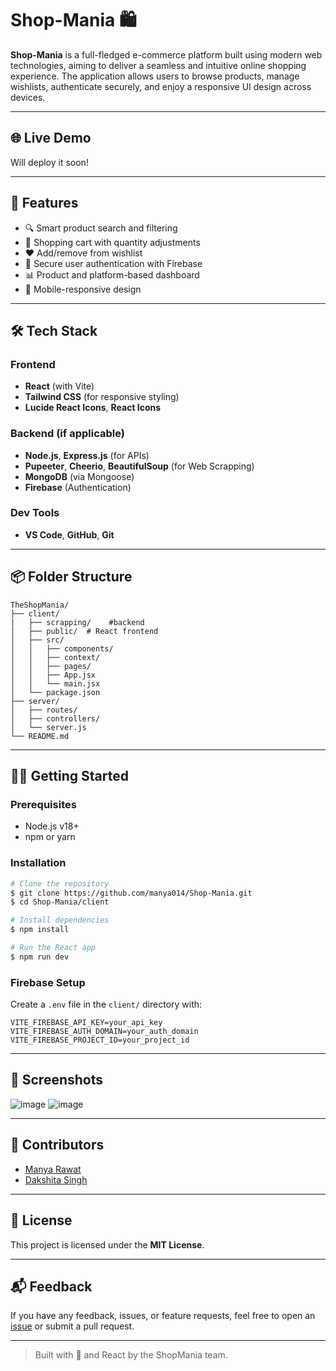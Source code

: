 # Shop-Mania 🛍️

**Shop-Mania** is a full-fledged e-commerce platform built using modern web technologies, aiming to deliver a seamless and intuitive online shopping experience. The application allows users to browse products, manage wishlists, authenticate securely, and enjoy a responsive UI design across devices.

---

## 🌐 Live Demo

Will deploy it soon!

---

## 🚀 Features

* 🔍 Smart product search and filtering
* 🛒 Shopping cart with quantity adjustments
* ❤️ Add/remove from wishlist
* 🔐 Secure user authentication with Firebase
* 📊 Product and platform-based dashboard
* 📱 Mobile-responsive design

---

## 🛠 Tech Stack

### Frontend

* **React** (with Vite)
* **Tailwind CSS** (for responsive styling)
* **Lucide React Icons**, **React Icons**

### Backend (if applicable)

* **Node.js**, **Express.js** (for APIs)
* **Pupeeter**, **Cheerio**, **BeautifulSoup** (for Web Scrapping)
* **MongoDB** (via Mongoose)
* **Firebase** (Authentication)

### Dev Tools

* **VS Code**, **GitHub**, **Git**

---

## 📦 Folder Structure

```
TheShopMania/
├── client/
|   ├── scrapping/    #backend        
│   ├── public/  # React frontend
│   ├── src/
│   │   ├── components/
│   │   ├── context/
│   │   ├── pages/
│   │   ├── App.jsx
│   │   └── main.jsx
│   └── package.json
├── server/              
│   ├── routes/
│   ├── controllers/
│   └── server.js
└── README.md
```

---

## 🧑‍💻 Getting Started

### Prerequisites

* Node.js v18+
* npm or yarn

### Installation

```bash
# Clone the repository
$ git clone https://github.com/manya014/Shop-Mania.git
$ cd Shop-Mania/client

# Install dependencies
$ npm install

# Run the React app
$ npm run dev
```

### Firebase Setup

Create a `.env` file in the `client/` directory with:

```
VITE_FIREBASE_API_KEY=your_api_key
VITE_FIREBASE_AUTH_DOMAIN=your_auth_domain
VITE_FIREBASE_PROJECT_ID=your_project_id
```

---

## 📸 Screenshots
![image](https://github.com/user-attachments/assets/9965f9ac-7a75-4dfb-a928-b11bfbd440c1)
![image](https://github.com/user-attachments/assets/c4f7959b-29fc-4c54-a881-e76901e35b47)

> 

---

## 🤝 Contributors

* [Manya Rawat](https://github.com/manya014)
* [Dakshita Singh](https://github.com/DakshitaSingh)


---

## 📄 License

This project is licensed under the **MIT License**.

---

## 📬 Feedback

If you have any feedback, issues, or feature requests, feel free to open an [issue](https://github.com/manya014/Shop-Mania/issues) or submit a pull request.

---

> Built with 💖 and React by the ShopMania team.

